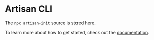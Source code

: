 # Artisan CLI

The `npx artisan-init` source is stored here.

To learn more about how to get started, check out the [documentation](https://stacks.ow3org.com).
